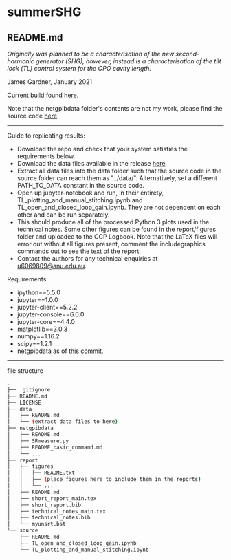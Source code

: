 # summerSHG
## README.md
*Originally was planned to be a characterisation of the new second-harmonic generator (SHG), however, instead is a characterisation of the tilt lock (TL) control system for the OPO cavity length.*

James Gardner, January 2021

Current build found [here](https://github.com/daccordeon/summerSHG).

Note that the netgpibdata folder's contents are not my work, please find the source code [here](https://github.com/awade/netgpibdata).

---
Guide to replicating results:

- Download the repo and check that your system satisfies the requirements below.
- Download the data files available in the release [here](https://github.com/daccordeon/summerSHG/releases/tag/v1.0).
- Extract all data files into the data folder such that the source code in the source folder can reach them as "../data/". Alternatively, set a different PATH_TO_DATA constant in the source code.
- Open up jupyter-notebook and run, in their entirety, TL_plotting_and_manual_stitching.ipynb and TL_open_and_closed_loop_gain.ipynb. They are not dependent on each other and can be run separately.
- This should produce all of the processed Python 3 plots used in the technical notes. Some other figures can be found in the report/figures folder and uploaded to the CGP Logbook. Note that the LaTeX files will error out without all figures present, comment the includegraphics commands out to see the text of the report.
- Contact the authors for any technical enquiries at <u6069809@anu.edu.au>.

Requirements:
- ipython==5.5.0
- jupyter==1.0.0
- jupyter-client==5.2.2
- jupyter-console==6.0.0
- jupyter-core==4.4.0
- matplotlib==3.0.3
- numpy==1.16.2
- scipy==1.2.1
- netgpibdata as of [this commit](https://github.com/awade/netgpibdata/commit/3974fbadcb1a6dac8e644334917a060e910ccee3).

---
file structure
```bash
.
├── .gitignore
├── README.md
├── LICENSE
├── data
│   ├── README.md
│   └── (extract data files to here)
├── netgpibdata
│   ├── README.md
│   ├── SRmeasure.py
│   ├── README_basic_command.md
│   └── ...
├── report
│   ├── figures
│   │   ├── README.txt
│   │   ├── (place figures here to include them in the reports)
│   │   └── ...
│   ├── README.md
│   ├── short_report_main.tex
│   ├── short_report.bib
│   ├── technical_notes_main.tex
│   ├── technical_notes.bib
│   └── myunsrt.bst
└── source
    ├── README.md
    ├── TL_open_and_closed_loop_gain.ipynb
    └── TL_plotting_and_manual_stitching.ipynb
```
[//]: # (tree -I '*.pdf|*.png')
